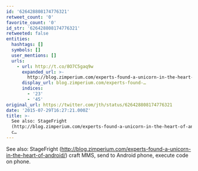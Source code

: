```yaml
---
id: '626428808174776321'
retweet_count: '0'
favorite_count: '0'
id_str: '626428808174776321'
retweeted: false
entities:
  hashtags: []
  symbols: []
  user_mentions: []
  urls:
    - url: http://t.co/8O7C5gaq9w
      expanded_url: >-
        http://blog.zimperium.com/experts-found-a-unicorn-in-the-heart-of-android/
      display_url: blog.zimperium.com/experts-found-…
      indices:
        - '23'
        - '45'
original_url: https://twitter.com/jth/status/626428808174776321
date: '2015-07-29T16:27:21.000Z'
title: >-
  See also: StageFright
  (http://blog.zimperium.com/experts-found-a-unicorn-in-the-heart-of-android/)
  c…
---
```


See also: StageFright (http://blog.zimperium.com/experts-found-a-unicorn-in-the-heart-of-android/) craft MMS, send to Android phone, execute code on phone.